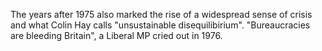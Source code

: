 The years after 1975 also marked the rise of a widespread sense of crisis and what Colin Hay calls "unsustainable disequilibirium". "Bureaucracies are bleeding Britain", a Liberal MP cried out in 1976. 